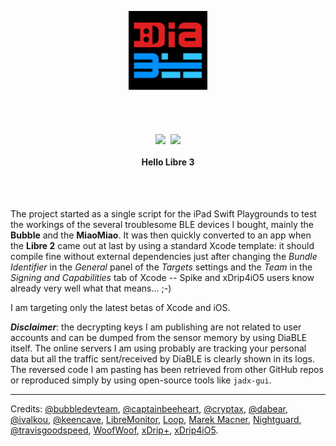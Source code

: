 <p align="center"><img src="./DiaBLE/Assets.xcassets/AppIcon.appiconset/Icon.png" width="25%" /></p>
<br><br>
<p align="center"><img src="https://pbs.twimg.com/media/FAmZtdjXsAIp1u_?format=jpg" width="25%" align="middle" />&nbsp;&nbsp;<img src="https://pbs.twimg.com/media/FAmZvT_WUAA8YNq?format=png" width="12.5%" align="middle" /></p>

<h4 align ="center">Hello Libre 3</h4>
<br><br>


The project started as a single script for the iPad Swift Playgrounds to test the workings of the several troublesome BLE devices I bought, mainly the **Bubble** and the **MiaoMiao**. It was then quickly converted to an app when the **Libre 2** came out at last by using a standard Xcode template: it should compile fine without external dependencies just after changing the _Bundle Identifier_ in the _General_ panel of the _Targets_ settings and the _Team_ in the _Signing and Capabilities_ tab of Xcode -- Spike and xDrip4iO5 users know already very well what that means... ;-)

I am targeting only the latest betas of Xcode and iOS.

***Disclaimer***: the decrypting keys I am publishing are not related to user accounts and can be dumped from the sensor memory by using DiaBLE itself. The online servers I am using probably are tracking your personal data but all the traffic sent/received by DiaBLE is clearly shown in its logs. The reversed code I am pasting has been retrieved from other GitHub repos or reproduced simply by using open-source tools like `jadx-gui`.

---
Credits: [@bubbledevteam](https://github.com/bubbledevteam?tab=repositories), [@captainbeeheart](https://github.com/captainbeeheart?tab=repositories), [@cryptax](https://github.com/cryptax?tab=repositories), [@dabear](https://github.com/dabear?tab=repositories), [@ivalkou](https://github.com/ivalkou?tab=repositories), [@keencave](https://github.com/keencave), [LibreMonitor](https://github.com/UPetersen/LibreMonitor/tree/Swift4), [Loop](https://github.com/LoopKit/Loop), [Marek Macner](https://github.com/MarekM60), [Nightguard]( https://github.com/nightscout/nightguard), [@travisgoodspeed](https://github.com/travisgoodspeed?tab=repositories), [WoofWoof](https://github.com/gshaviv/ninety-two), [xDrip+](https://github.com/NightscoutFoundation/xDrip), [xDrip4iO5](https://github.com/JohanDegraeve/xdripswift).
